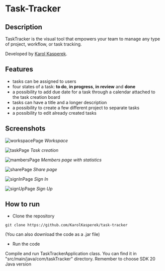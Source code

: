 # Task-Tracker

## Description
TaskTracker is the visual tool that empowers your team to manage any type of project, workflow, or task tracking.

Developed by [Karol Kasperek](https://github.com/KarolKasperek).

## Features
- tasks can be assigned to users
- four states of a task: **to do**, **in progress**, **in review** and **done**
- a possibility to add due date for a task through a calendar attached to the task creation board
- tasks can have a title and a longer description
- a possibility to create a few different project to separate tasks
- a possibility to edit already created tasks

## Screenshots

![workspacePage](https://github.com/KarolKasperek/Task-Tracker/assets/105314335/427a8ff8-888c-4ae1-b1ca-b7faa1e3af3e)
*Workspace*

![taskPage](https://github.com/KarolKasperek/Task-Tracker/assets/105314335/41c5fb27-bf0a-46d4-9d21-7265f0ac0d6d)
*Task creation*

![mambersPage](https://github.com/KarolKasperek/Task-Tracker/assets/105314335/ad6c170a-23b2-4a1b-895e-4030fd9794d3)
*Members page with statistics*

![sharePage](https://github.com/KarolKasperek/Task-Tracker/assets/105314335/91a572b6-6698-4558-a723-9d9d3af532e8)
*Share page*

![signInPage](https://github.com/KarolKasperek/Task-Tracker/assets/105314335/febe7f1b-61cf-4335-9cda-5485c1a74183)
*Sign In*

![signUpPage](https://github.com/KarolKasperek/Task-Tracker/assets/105314335/e362c3e5-952d-4367-8c7a-2d124f6b07c1)
*Sign Up*

## How to run
- Clone the repository
```
git clone https://github.com/KarolKasperek/task-tracker
```
(You can also download the code as a .jar file)
- Run the code

Compile and run TaskTrackerApplication class.
You can find it in "src/main/java/com/taskTracker" directory.
Remember to choose SDK 20 Java version
